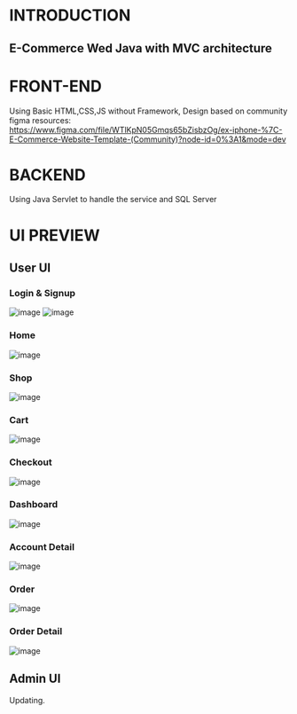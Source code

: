 # INTRODUCTION 
## E-Commerce Wed Java with MVC architecture

# FRONT-END
Using Basic HTML,CSS,JS without Framework, Design based on community figma resources: https://www.figma.com/file/WTlKpN05Gmqs65bZisbzOg/ex-iphone-%7C-E-Commerce-Website-Template-(Community)?node-id=0%3A1&mode=dev 

# BACKEND
Using Java Servlet to handle the service and SQL Server 
# UI PREVIEW
## User UI
### Login & Signup
![image](https://github.com/h04nd1nh/E-Commerce-Wed-For-Selling-Sneaker/assets/77616433/6de444a2-de73-4c87-ac25-f3758c567c37)
![image](https://github.com/h04nd1nh/E-Commerce-Wed-For-Selling-Sneaker/assets/77616433/336f99fe-bff2-4c2c-a828-f3d1b33b3c45)

### Home
![image](https://github.com/h04nd1nh/E-Commerce-Wed-For-Selling-Sneaker/assets/77616433/88be838e-36dc-48e4-987a-0f996b0559ad)

### Shop
![image](https://github.com/h04nd1nh/E-Commerce-Wed-For-Selling-Sneaker/assets/77616433/08f27b18-f6bc-4f8b-b440-47fd8b1d4d07)

### Cart
![image](https://github.com/h04nd1nh/E-Commerce-Wed-For-Selling-Sneaker/assets/77616433/b51a75c1-2be4-4b07-80bf-54bffbef49e2)

### Checkout
![image](https://github.com/h04nd1nh/E-Commerce-Wed-For-Selling-Sneaker/assets/77616433/28c00761-41d1-46a4-b4a9-587d3fb53237)


### Dashboard
![image](https://github.com/h04nd1nh/E-Commerce-Wed-For-Selling-Sneaker/assets/77616433/6fc5d0b3-815c-4e6b-a209-5707d2a68df9)

### Account Detail
![image](https://github.com/h04nd1nh/E-Commerce-Wed-For-Selling-Sneaker/assets/77616433/ebd53b27-52af-4d09-b3f7-b48809dfb269)

### Order 
![image](https://github.com/h04nd1nh/E-Commerce-Wed-For-Selling-Sneaker/assets/77616433/6eca2d7b-5127-438a-9e9e-769074bd7ca5)

### Order Detail
![image](https://github.com/h04nd1nh/E-Commerce-Wed-For-Selling-Sneaker/assets/77616433/8a941b56-bd03-4d94-8cd8-cd273c9ed384)

## Admin UI 
Updating.
